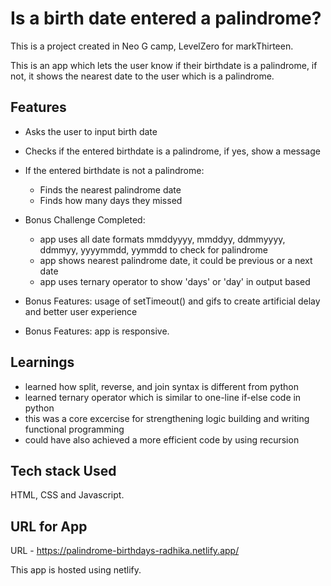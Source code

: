 # Is a birth date entered a palindrome?

This is a project created in Neo G camp, LevelZero for markThirteen.

This is an app which lets the user know if their birthdate is a palindrome, if not, it shows the nearest date to the user which is a palindrome.

## Features


- Asks the user to input birth date
- Checks if the entered birthdate is a palindrome, if yes, show a message
- If the entered birthdate is not a palindrome:
  - Finds the nearest palindrome date
  - Finds how many days they missed

- Bonus Challenge Completed: 
  - app uses all date formats mmddyyyy, mmddyy, ddmmyyyy, ddmmyy, yyyymmdd, yymmdd to check for palindrome
  - app shows nearest palindrome date, it could be previous or a next date
  - app uses ternary operator to show 'days' or 'day' in output based
  
- Bonus Features: usage of setTimeout() and gifs to create artificial delay and better user experience

- Bonus Features: app is responsive.

## Learnings


- learned how split, reverse, and join syntax is different from python
- learned ternary operator which is similar to one-line if-else code in python
- this was a core excercise for strengthening logic building and writing functional programming
- could have also achieved a more efficient code by using recursion

## Tech stack Used

HTML, CSS and Javascript.

## URL for App


URL - https://palindrome-birthdays-radhika.netlify.app/


This app is hosted using netlify. 



